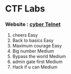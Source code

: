 # CTF Labs 

### Website : [cyber Telnet](https://cybertalents.com)

1. cheers		 Easy
2. Back to basics	 Easy
3. Maximum courage	 Easy
4. Big number		 Medium
5. Bypass the world	 Medium
6. admin gate first	 Medium
7. Hack if u can	 Medium
